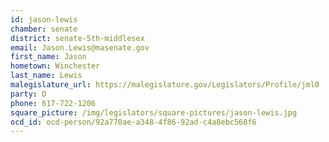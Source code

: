 ```yaml
---
id: jason-lewis
chamber: senate
district: senate-5th-middlesex
email: Jason.Lewis@masenate.gov
first_name: Jason
hometown: Winchester
last_name: Lewis
malegislature_url: https://malegislature.gov/Legislators/Profile/jml0
party: D
phone: 617-722-1206
square_picture: /img/legislators/square-pictures/jason-lewis.jpg
ocd_id: ocd-person/92a770ae-a348-4f86-92ad-c4a8ebc568f6
---
```

